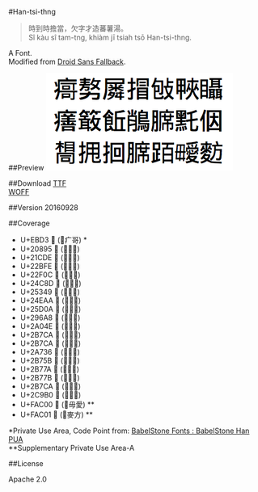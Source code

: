 #Han-tsi-thng

>時到時擔當，欠字才造蕃薯湯。  
>Sî kàu sî tam-tng, khiàm jī tsiah tsō Han-tsi-thng.

A Font.  
Modified from [Droid Sans Fallback](https://github.com/android/platform_frameworks_base/tree/master/data/fonts).

##Preview
![Han-tsi-thng](https://raw.githubusercontent.com/glll4678/Han-tsi-thng/master/Han-tsi-thng.png)

##Download
[TTF](https://github.com/glll4678/Han-tsi-thng/raw/master/Han-tsi-thng.ttf)  
[WOFF](https://github.com/glll4678/Han-tsi-thng/raw/master/Han-tsi-thng.woff)

##Version
20160928

##Coverage
- U+EBD3  (⿸疒哥) *
- U+20895 𠢕 (⿱敖力)
- U+21CDE 𡳞 (⿸尸粦)
- U+22BFE 𢯾 (⿰扌冒)
- U+22F0C 𢼌 (⿰包攴)
- U+24C8D 𤲍 (⿰甲夾)
- U+25349 𥍉 (⿰目聶)
- U+24EAA 𤺪 (⿸疒善)
- U+25D0A 𥴊 (⿱𥫗敢)
- U+296A8 𩚨 (⿱飠丘)
- U+2A04E 𪁎 (⿰肖鳥)
- U+2B7CA 𫟊 (⿰⺼席)
- U+2B7CA 𪐞 (⿰黑乇)
- U+2A736 𪜶 (⿰亻因)
- U+2B75B 𫝛 (⿱相同)
- U+2B77A 𫝺 (⿰扌甩)
- U+2B77B 𫝻 (⿰扌回)
- U+2B7CA 𫟊 (⿰⺼席)
- U+2C9B0 𬦰 (⿰⻊百)
- U+FAC00 󺰀 (⿰毋愛) **
- U+FAC01 󺰁 (⿰麥方) **

\*Private Use Area, Code Point from: [BabelStone Fonts : BabelStone Han PUA](http://www.babelstone.co.uk/Fonts/PUA.html)  
\**Supplementary Private Use Area-A

##License

Apache 2.0